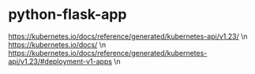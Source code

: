 # python-flask-app
https://kubernetes.io/docs/reference/generated/kubernetes-api/v1.23/ \n
https://kubernetes.io/docs/ \n
https://kubernetes.io/docs/reference/generated/kubernetes-api/v1.23/#deployment-v1-apps \n

